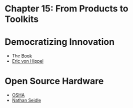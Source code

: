 # Chapter 15: From Products to Toolkits

# Democratizing Innovation

* The [Book](http://web.mit.edu/evhippel/www/books/DI/DemocInn.pdf)
* [Eric von Hippel](https://evhippel.mit.edu/)


# Open Source Hardware

* [OSHA](http://www.oshwa.org/)
* [Nathan Seidle](https://www.youtube.com/watch?v=xGhj_lLNtd0)
